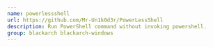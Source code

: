 ```yaml
---
name: powerlessshell
url: https://github.com/Mr-Un1k0d3r/PowerLessShell
description: Run PowerShell command without invoking powershell.
group: blackarch blackarch-windows
---
```

